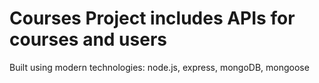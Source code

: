 # Courses Project includes APIs for courses and users

Built using modern technologies: node.js, express, mongoDB, mongoose
